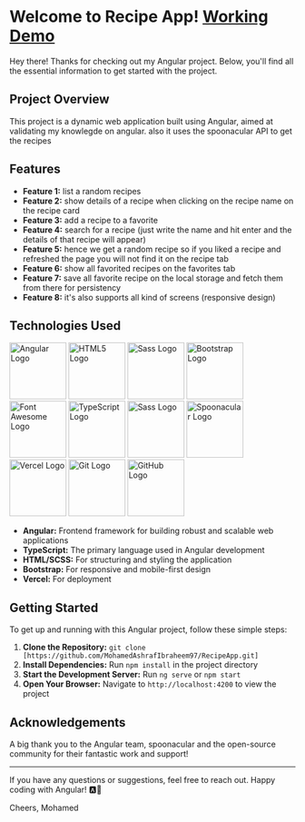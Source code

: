 # Welcome to Recipe App! [Working Demo](https://recipe-app-five-lime.vercel.app/recipes)

Hey there! Thanks for checking out my Angular project. Below, you'll find all the essential information to get started with the project.

## Project Overview
This project is a dynamic web application built using Angular, aimed at validating my knowlegde on angular. also it uses the spoonacular API to get the recipes

## Features
- **Feature 1:** list a random recipes
- **Feature 2:** show details of a recipe when clicking on the recipe name on the recipe card
- **Feature 3:** add a recipe to a favorite 
- **Feature 4:** search for a recipe (just write the name and hit enter and the details of that recipe will appear) 
- **Feature 5:** hence we get a random recipe so if you liked a recipe and refreshed the page you will not find it on the recipe tab
- **Feature 6:** show all favorited recipes on the favorites tab 
- **Feature 7:** save all favorite recipe on the local storage and fetch them from there for persistency
- **Feature 8:** it's also supports all kind of screens (responsive design)

## Technologies Used
<img src="https://angular.io/assets/images/logos/angular/angular.svg" alt="Angular Logo" width="100" height="100"> <img src="https://upload.wikimedia.org/wikipedia/commons/6/61/HTML5_logo_and_wordmark.svg" alt="HTML5 Logo" width="100" height="100"> <img src="https://sass-lang.com/assets/img/logos/logo-b6e1ef6e.svg" alt="Sass Logo" width="100" height="100"> <img src="https://upload.wikimedia.org/wikipedia/commons/thumb/b/b2/Bootstrap_logo.svg/1200px-Bootstrap_logo.svg.png" alt="Bootstrap Logo" width="100" height="100"> <img src="https://fontawesome.com/images/open-graph.png" alt="Font Awesome Logo" width="100" height="100"> <img src="https://upload.wikimedia.org/wikipedia/commons/4/4c/Typescript_logo_2022.svg" alt="TypeScript Logo" width="100" height="100"> <img src="https://www.sasscss.com/img/logos/logo-b6e1ef6e.svg" alt="Sass Logo" width="100" height="100"> <img src="https://spoonacular.com/images/spoonacular-logo-b.svg" alt="Spoonacular Logo" width="100" height="100"> <img src="https://www.vercel.com/logos/vercel.svg" alt="Vercel Logo" width="100" height="100"> <img src="https://git-scm.com/images/logos/downloads/Git-Icon-1788C.png" alt="Git Logo" width="100" height="100"> <img src="https://image.flaticon.com/icons/png/512/25/25231.png" alt="GitHub Logo" width="100" height="100">



- **Angular:** Frontend framework for building robust and scalable web applications
- **TypeScript:** The primary language used in Angular development
- **HTML/SCSS:** For structuring and styling the application
- **Bootstrap:** For responsive and mobile-first design
- **Vercel:** For deployment

## Getting Started
To get up and running with this Angular project, follow these simple steps:

1. **Clone the Repository:** `git clone [https://github.com/MohamedAshrafIbraheem97/RecipeApp.git]`
2. **Install Dependencies:** Run `npm install` in the project directory
3. **Start the Development Server:** Run `ng serve` or `npm start`
4. **Open Your Browser:** Navigate to `http://localhost:4200` to view the project


## Acknowledgements
A big thank you to the Angular team, spoonacular and the open-source community for their fantastic work and support!

---

If you have any questions or suggestions, feel free to reach out. Happy coding with Angular! 🅰️🚀

Cheers,
Mohamed
